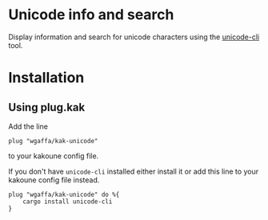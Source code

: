 # Unicode info and search

Display information and search for unicode characters using the [unicode-cli](https://github.com/xfbs/unicode-cli) tool.

# Installation

## Using plug.kak

Add the line
```
plug "wgaffa/kak-unicode"
```
to your kakoune config file.

If you don't have `unicode-cli` installed either install it or add this line to your kakoune config file instead.
```
plug "wgaffa/kak-unicode" do %{
    cargo install unicode-cli
}
```
